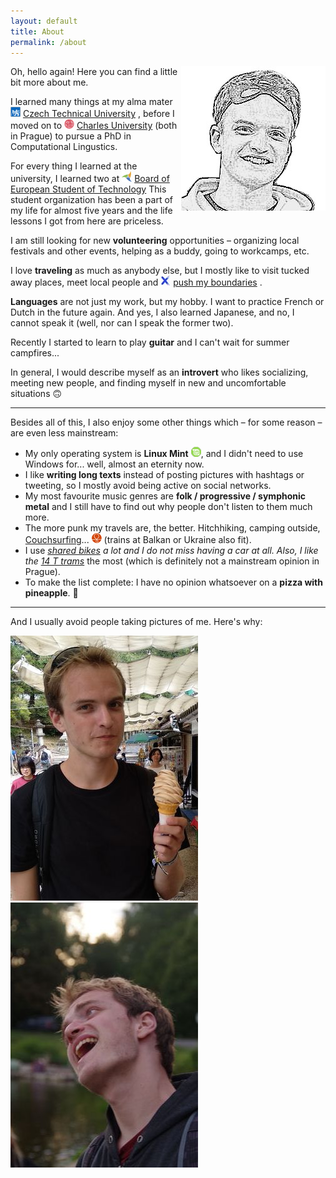 ```yaml
---
layout: default
title: About
permalink: /about
---
```


<img id="about-img" align="right" src="assets/me_3.jpg" alt="me_3">
Oh, hello again! Here you can find a little bit more about me.

I learned many things at my alma mater <img src="assets/icons/cvut.png" style="display: inline"> [Czech Technical University](https://cvut.cz/) , before I moved on to <img src="assets/icons/cuni.png" style="display: inline"> [Charles University](https://cuni.cz/) (both in Prague) to pursue a PhD in Computational Lingustics.

For every thing I learned at the university, I learned two at <img src="assets/icons/best.png" style="display: inline"> [Board of European Student of Technology](https://best.eu.org) This student organization has been a part of my life for almost five years and the life lessons I got from here are priceless. 

I am still looking for new **volunteering** <i class="fa fa-people-arrows"></i> opportunities – organizing local festivals and other events, helping as a buddy, going to workcamps, etc.

I love **traveling** as much as anybody else, but I mostly like to visit tucked away places, meet local people and  <img src="assets/x.jpg" style="display: inline"> [push my boundaries](https://x-challenge.cz/) .

**Languages** <i class="fa fa-language"></i> are not just my work, but my hobby. I want to practice French or Dutch in the future again. And yes, I also learned Japanese, and no, I cannot speak it (well, nor can I speak the former two).

Recently I started to learn to play **guitar** <i class="fa fa-guitar"></i>  and I can't wait for summer campfires...

In general, I would describe myself as an **introvert** who likes socializing, meeting new people, and finding myself in new and uncomfortable situations 🙃

---

Besides all of this, I also enjoy some other things which – for some reason – are even less mainstream:

- My only operating system is **Linux Mint** <img src="assets/icons/mint.png" style="display: inline">, and I didn't need to use Windows for... well, almost an eternity now.
- I like **writing long texts** <i class="fas fa-pen-nib"></i> instead of posting pictures with hashtags  or tweeting, so I mostly avoid being active on social networks.
- My most favourite music genres are **folk / progressive / symphonic metal** <i class="fa fa-music"></i> and I still have to find out why people don't listen to them much more.
- The more punk my travels are, the better. Hitchhiking, camping outside, [Couchsurfing](https://www.couchsurfing.com)...  <img src="assets/icons/cs.png" style="display: inline"> (trains at Balkan or Ukraine also fit).
- I use <i class="fas fa-tram"> [shared bikes](https://www.nextbikeczech.com) <i class="fas fa-bicycle"></i> a lot and I do not miss having a car at all. Also, I like the [14 T trams](https://en.wikipedia.org/wiki/%C5%A0koda_14_T)</i> the most (which is definitely not a mainstream opinion in Prague).
- To make the list complete: I have no opinion whatsoever on a **pizza with pineapple**. 🍕

---

And I usually avoid people taking pictures of me. Here's why:


<div class="row centered-image">
  <div class="column">
    <img src="assets/me_1.jpg" alt="me_1">
  </div>
  <div class="column">
    <img src="assets/me_2.jpg" alt="me_2">
  </div>
</div>